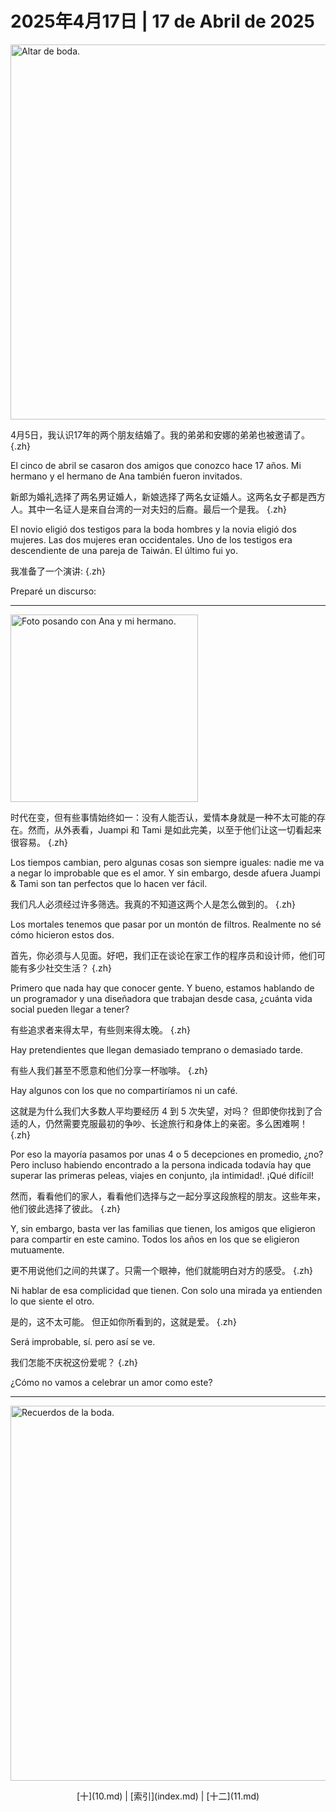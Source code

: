 # 2025年4月17日 | 17 de Abril de 2025

<img src="/fang-huizhen/imgs/11_boda00.png" alt="Altar de boda."
    width="600"
    height="600"
/>

4月5日，我认识17年的两个朋友结婚了。我的弟弟和安娜的弟弟也被邀请了。
{.zh}

El cinco de abril se casaron dos amigos que conozco hace 17 años. Mi hermano y el hermano de Ana también fueron invitados.

新郎为婚礼选择了两名男证婚人，新娘选择了两名女证婚人。这两名女子都是西方人。其中一名证人是来自台湾的一对夫妇的后裔。最后一个是我。
{.zh}

El novio eligió dos testigos para la boda hombres y la novia eligió dos  mujeres. Las dos mujeres eran occidentales. Uno de los testigos era descendiente de una pareja de Taiwán. El último fui yo.

我准备了一个演讲:
{.zh}

Preparé un discurso:

<hr />

<div class="float-right-mobile-off">
    <img src="/fang-huizhen/imgs/11_boda01.png" alt="Foto posando con Ana y mi hermano."
        width="300"
        height="300"
    />
</div>

时代在变，但有些事情始终如一：没有人能否认，爱情本身就是一种不太可能的存在。然而，从外表看，Juampi 和 Tami 是如此完美，以至于他们让这一切看起来很容易。
{.zh}

Los tiempos cambian, pero algunas cosas son siempre iguales: nadie me va a negar lo improbable que es el amor. Y sin embargo, desde afuera Juampi & Tami son tan perfectos que lo hacen ver fácil.

我们凡人必须经过许多筛选。我真的不知道这两个人是怎么做到的。
{.zh}

Los mortales tenemos que pasar por un montón de filtros. Realmente no sé cómo hicieron estos dos.

首先，你必须与人见面。好吧，我们正在谈论在家工作的程序员和设计师，他们可能有多少社交生活？
{.zh}

Primero que nada hay que conocer gente. Y bueno, estamos hablando de un programador y una diseñadora que trabajan desde casa, ¿cuánta vida social pueden llegar a tener?

有些追求者来得太早，有些则来得太晚。
{.zh}

Hay pretendientes que llegan demasiado temprano o demasiado tarde.

有些人我们甚至不愿意和他们分享一杯咖啡。
{.zh}

Hay algunos con los que no compartiríamos ni un café.

这就是为什么我们大多数人平均要经历 4 到 5 次失望，对吗？ 但即使你找到了合适的人，仍然需要克服最初的争吵、长途旅行和身体上的亲密。多么困难啊！
{.zh}

Por eso la mayoría pasamos por unas 4 o 5 decepciones en promedio, ¿no? Pero incluso habiendo encontrado a la persona indicada todavía hay que 
superar las primeras peleas, viajes en conjunto, ¡la intimidad!. ¡Qué difícil!

然而，看看他们的家人，看看他们选择与之一起分享这段旅程的朋友。这些年来，他们彼此选择了彼此。
{.zh}

Y, sin embargo, basta ver las familias que tienen, los amigos que eligieron para compartir en este camino. Todos los años en los que se eligieron mutuamente.

更不用说他们之间的共谋了。只需一个眼神，他们就能明白对方的感受。
{.zh}

Ni hablar de esa complicidad que tienen. Con solo una mirada ya entienden lo que siente el otro.

是的，这不太可能。 但正如你所看到的，这就是爱。
{.zh}

Será improbable, sí. pero así se ve.

我们怎能不庆祝这份爱呢？
{.zh}

¿Cómo no vamos a celebrar un amor como este?

<hr />

<img src="/fang-huizhen/imgs/11_boda02.png" alt="Recuerdos de la boda."
    width="600"
    height="600"
/>

<center>
[十](10.md) | [索引](index.md) | [十二](11.md)
</center>
